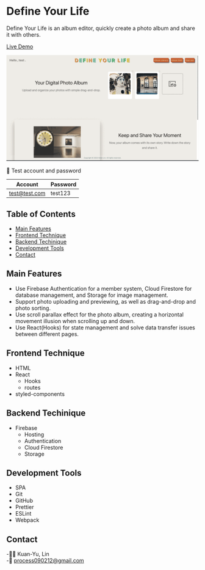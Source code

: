 # Define Your Life
Define Your Life is an album editor, quickly create a photo album and share it with others.

[Live Demo](https://define-your-life.web.app)

![](https://github.com/tian830426/define-your-life/blob/main/Define%20Your%20Life%20demo.gif)

:closed_lock_with_key: Test account and password

|Account|Password|
|---|---|
|test@test.com|test123|

## Table of Contents 

- [Main Features](#main-features)
- [Frontend Technique](#frontend-technique)
- [Backend Techinique](#backend-techinique)
- [Development Tools](#development-tools) 
- [Contact](#contact)

## Main Features

- Use Firebase Authentication for a member system, Cloud Firestore for database management, and Storage for image management.
- Support photo uploading and previewing, as well as drag-and-drop and photo sorting.
- Use scroll parallax effect for the photo album, creating a horizontal movement illusion when scrolling up and down.
- Use React(Hooks) for state management and solve data transfer issues between different pages.

## Frontend Technique
- HTML
- React
  - Hooks
  - routes 
- styled-components

## Backend Techinique
- Firebase
  - Hosting 
  - Authentication
  - Cloud Firestore
  - Storage  

## Development Tools
- SPA
- Git
- GitHub
- Prettier
- ESLint
- Webpack

## Contact
-👩‍💻 Kuan-Yu, Lin
<br>
-:email: process090212@gmail.com
